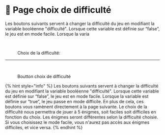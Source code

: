 # 🏃 Page choix de difficulté

Les boutons suivants servent à changer la difficulté du jeu en modifiant la variable booléenne "difficulté". Lorsque cette variable est définie sur “false”, le jeu est en mode facile. Lorsque la varia

<figure><img src="../../../../.gitbook/assets/Capture d’écran 2024-06-27 à 15.46.36.png" alt="" width="347"><figcaption><p>Choix de la difficulté:</p></figcaption></figure>

***

<figure><img src="../../../../.gitbook/assets/Capture d’écran 2024-06-28 à 14.45.29.png" alt=""><figcaption><p>Boutton choix de difficulté</p></figcaption></figure>

{% hint style="info" %}
Les boutons suivants servent à changer la difficulté du jeu en modifiant la variable booléenne "difficulté". Lorsque cette variable est définie sur “false”, le jeu est en mode facile. Lorsque la variable est définie sur “true”, le jeu passe en mode difficile. En plus de cela, ces boutons vous ramènent directement à la page suivante. Le choix de la difficulté nous permettra de jouer à 5 énigmes, soit faciles soit difficiles en fonction du choix. Les énigmes seront différentes selon la difficulté choisie. Si vous choisissez le mode facile, vous n'aurez pas accès aux énigmes difficiles, et vice versa.
{% endhint %}
